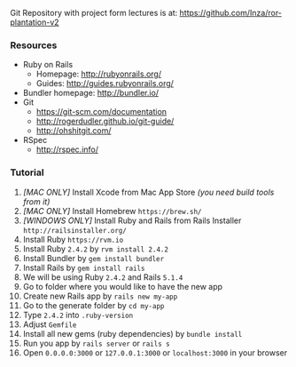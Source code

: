Git Repository with project form lectures is at: https://github.com/Inza/ror-plantation-v2

### Resources

* Ruby on Rails
  * Homepage: http://rubyonrails.org/
  * Guides: http://guides.rubyonrails.org/
* Bundler homepage: http://bundler.io/
* Git
  * https://git-scm.com/documentation
  * http://rogerdudler.github.io/git-guide/
  * http://ohshitgit.com/
* RSpec
  * http://rspec.info/

### Tutorial

1. *[MAC ONLY]* Install Xcode from Mac App Store *(you need build tools from it)*
2. *[MAC ONLY]* Install Homebrew `https://brew.sh/`
2. *[WINDOWS ONLY]* Install Ruby and Rails from Rails Installer `http://railsinstaller.org/`
3. Install Ruby `https://rvm.io`
4. Install Ruby `2.4.2` by `rvm install 2.4.2`
5. Install Bundler by `gem install bundler`
6. Install Rails by `gem install rails`
7. We will be using Ruby `2.4.2` and Rails `5.1.4`
8. Go to folder where you would like to have the new app
9. Create new Rails app by `rails new my-app`
10. Go to the generate folder by `cd my-app`
11. Type `2.4.2` into `.ruby-version`
12. Adjust `Gemfile`
13. Install all new gems (ruby dependencies) by `bundle install`
14. Run you app by `rails server` or `rails s`
15. Open `0.0.0.0:3000` or `127.0.0.1:3000` or `localhost:3000` in your browser